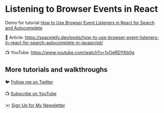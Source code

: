 # Listening to Browser Events in React

Demo for tutorial [How to Use Browser Event Listeners in React for Search and Autocomplete](https://www.youtube.com/watch?v=1vOeRDYKb0g)

📝 Article: https://spacejelly.dev/posts/how-to-use-browser-event-listeners-in-react-for-search-autocomplete-in-javascript/

📺 YouTube: https://www.youtube.com/watch?v=1vOeRDYKb0g

## More tutorials and walkthroughs

🐦 [Follow me on Twitter](https://twitter.com/colbyfayock)

📺 [Subscribe on YouTube](https://www.youtube.com/colbyfayock)

✉️ [Sign Up for My Newsletter](https://colbyfayock.com/newsletter)
